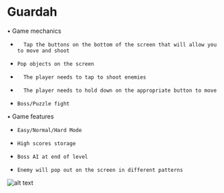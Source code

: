 # Guardah
• Game mechanics 
-   	Tap the buttons on the bottom of the screen that will allow you to move and shoot
-     Pop objects on the screen
-   	The player needs to tap to shoot enemies
-   	The player needs to hold down on the appropriate button to move
- 	  Boss/Puzzle fight

• Game features
-     Easy/Normal/Hard Mode
-     High scores storage
-     Boss AI at end of level
-     Enemy will pop out on the screen in different patterns

![alt text](https://www.borismerlo.com/img/guardah.png)
